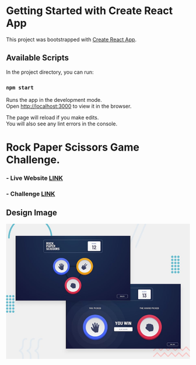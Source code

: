 # Getting Started with Create React App

This project was bootstrapped with [Create React App](https://github.com/facebook/create-react-app).

## Available Scripts

In the project directory, you can run:

### `npm start`

Runs the app in the development mode.\
Open [http://localhost:3000](http://localhost:3000) to view it in the browser.

The page will reload if you make edits.\
You will also see any lint errors in the console.

# Rock Paper Scissors Game Challenge.

### - Live Website [LINK](https://abdraoufx.github.io/frontEndMentor_Challenges/advanced/rock_paper_scissors_game/build/)

### - Challenge [LINK](https://www.frontendmentor.io/solutions/full-responsive-job-listings-with-filtering-reactts-and-tailwind-O_iDxX9rsE)

## Design Image

![Preview_Design_Image](./public/images/desktop-preview.jpg "Design Image")
